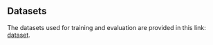 ## Datasets
The datasets used for training and evaluation are provided in this link: [dataset](https://t.ly/vLv29).